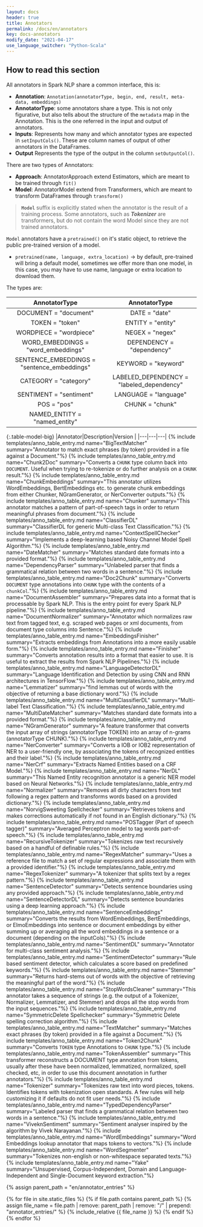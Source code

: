 ```yaml
---
layout: docs
header: true
title: Annotators
permalink: /docs/en/annotators
key: docs-annotators
modify_date: "2021-04-17"
use_language_switcher: "Python-Scala"
---
```


<div class="h3-box" markdown="1">

## How to read this section

All annotators in Spark NLP share a common interface, this is:

- **Annotation**: `Annotation(annotatorType, begin, end, result, meta-data,
embeddings)`
- **AnnotatorType**: some annotators share a type. This is not only
figurative, but also tells about the structure of the `metadata` map in
the Annotation. This is the one referred in the input and output of
annotators.
- **Inputs**: Represents how many and which annotator types are expected
in `setInputCols()`. These are column names of output of other annotators
in the DataFrames.
- **Output** Represents the type of the output in the column
`setOutputCol()`.

There are two types of Annotators:

- **Approach**: AnnotatorApproach extend Estimators, which are meant to be trained through `fit()`
- **Model**: AnnotatorModel extend from Transformers, which are meant to transform DataFrames through `transform()`

> **`Model`** suffix is explicitly stated when the annotator is the result of a training process. Some annotators, such as ***Tokenizer*** are transformers, but do not contain the word Model since they are not trained annotators.

`Model` annotators have a `pretrained()` on it's static object, to retrieve the public pre-trained version of a model.

- `pretrained(name, language, extra_location)` -> by default, pre-trained will bring a default model, sometimes we offer more than one model, in this case, you may have to use name, language or extra location to download them.

The types are:

|AnnotatorType|AnnotatorType|
|:---:|:---:|
|DOCUMENT = "document"|DATE = "date"|
|TOKEN = "token"|ENTITY = "entity"|
|WORDPIECE = "wordpiece"|NEGEX = "negex"|
|WORD_EMBEDDINGS = "word_embeddings"|DEPENDENCY = "dependency"|
|SENTENCE_EMBEDDINGS = "sentence_embeddings"|KEYWORD = "keyword"|
|CATEGORY = "category"|LABELED_DEPENDENCY = "labeled_dependency"|
|SENTIMENT = "sentiment"|LANGUAGE = "language"|
|POS = "pos"|CHUNK = "chunk"|
|NAMED_ENTITY = "named_entity"||

{:.table-model-big}
|Annotator|Description|Version |
|---|---|---|
{% include templates/anno_table_entry.md  name="BigTextMatcher" summary="Annotator to match exact phrases (by token) provided in a file against a Document."%}
{% include templates/anno_table_entry.md  name="Chunk2Doc" summary="Converts a `CHUNK` type column back into `DOCUMENT`. Useful when trying to re-tokenize or do further analysis on a `CHUNK` result."%}
{% include templates/anno_table_entry.md  name="ChunkEmbeddings" summary="This annotator utilizes WordEmbeddings, BertEmbeddings etc. to generate chunk embeddings from either Chunker, NGramGenerator, or NerConverter outputs."%}
{% include templates/anno_table_entry.md  name="Chunker" summary="This annotator matches a pattern of part-of-speech tags in order to return meaningful phrases from document."%}
{% include templates/anno_table_entry.md  name="ClassifierDL" summary="ClassifierDL for generic Multi-class Text Classification."%}
{% include templates/anno_table_entry.md  name="ContextSpellChecker" summary="Implements a deep-learning based Noisy Channel Model Spell Algorithm."%}
{% include templates/anno_table_entry.md  name="DateMatcher" summary="Matches standard date formats into a provided format."%}
{% include templates/anno_table_entry.md  name="DependencyParser" summary="Unlabeled parser that finds a grammatical relation between two words in a sentence."%}
{% include templates/anno_table_entry.md  name="Doc2Chunk" summary="Converts `DOCUMENT` type annotations into `CHUNK` type with the contents of a `chunkCol`."%}
{% include templates/anno_table_entry.md  name="DocumentAssembler" summary="Prepares data into a format that is processable by Spark NLP. This is the entry point for every Spark NLP pipeline."%}
{% include templates/anno_table_entry.md  name="DocumentNormalizer" summary="Annotator which normalizes raw text from tagged text, e.g. scraped web pages or xml documents, from document type columns into Sentence."%}
{% include templates/anno_table_entry.md  name="EmbeddingsFinisher" summary="Extracts embeddings from Annotations into a more easily usable form."%}
{% include templates/anno_table_entry.md  name="Finisher" summary="Converts annotation results into a format that easier to use. It is useful to extract the results from Spark NLP Pipelines."%}
{% include templates/anno_table_entry.md  name="LanguageDetectorDL" summary="Language Identification and Detection by using CNN and RNN architectures in TensorFlow."%}
{% include templates/anno_table_entry.md  name="Lemmatizer" summary="find lemmas out of words with the objective of returning a base dictionary word."%}
{% include templates/anno_table_entry.md  name="MultiClassifierDL" summary="Multi-label Text Classification."%}
{% include templates/anno_table_entry.md  name="MultiDateMatcher" summary="Matches standard date formats into a provided format."%}
{% include templates/anno_table_entry.md  name="NGramGenerator" summary="A feature transformer that converts the input array of strings (annotatorType TOKEN) into an array of n-grams (annotatorType CHUNK)."%}
{% include templates/anno_table_entry.md  name="NerConverter" summary="Converts a IOB or IOB2 representation of NER to a user-friendly one, by associating the tokens of recognized entities and their label."%}
{% include templates/anno_table_entry.md  name="NerCrf" summary="Extracts Named Entities based on a CRF Model."%}
{% include templates/anno_table_entry.md  name="NerDL" summary="This Named Entity recognition annotator is a generic NER model based on Neural Networks."%}
{% include templates/anno_table_entry.md  name="Normalizer" summary="Removes all dirty characters from text following a regex pattern and transforms words based on a provided dictionary."%}
{% include templates/anno_table_entry.md  name="NorvigSweeting Spellchecker" summary="Retrieves tokens and makes corrections automatically if not found in an English dictionary."%}
{% include templates/anno_table_entry.md  name="POSTagger (Part of speech tagger)" summary="Averaged Perceptron model to tag words part-of-speech."%}
{% include templates/anno_table_entry.md  name="RecursiveTokenizer" summary="Tokenizes raw text recursively based on a handful of definable rules."%}
{% include templates/anno_table_entry.md  name="RegexMatcher" summary="Uses a reference file to match a set of regular expressions and associate them with a provided identifier."%}
{% include templates/anno_table_entry.md  name="RegexTokenizer" summary="A tokenizer that splits text by a regex pattern."%}
{% include templates/anno_table_entry.md  name="SentenceDetector" summary="Detects sentence boundaries using any provided approach."%}
{% include templates/anno_table_entry.md  name="SentenceDetectorDL" summary="Detects sentence boundaries using a deep learning approach."%}
{% include templates/anno_table_entry.md  name="SentenceEmbeddings" summary="Converts the results from WordEmbeddings, BertEmbeddings, or ElmoEmbeddings into sentence or document embeddings by either summing up or averaging all the word embeddings in a sentence or a document (depending on the inputCols)."%}
{% include templates/anno_table_entry.md  name="SentimentDL" summary="Annotator for multi-class sentiment analysis."%}
{% include templates/anno_table_entry.md  name="SentimentDetector" summary="Rule based sentiment detector, which calculates a score based on predefined keywords."%}
{% include templates/anno_table_entry.md  name="Stemmer" summary="Returns hard-stems out of words with the objective of retrieving the meaningful part of the word."%}
{% include templates/anno_table_entry.md  name="StopWordsCleaner" summary="This annotator takes a sequence of strings (e.g. the output of a Tokenizer, Normalizer, Lemmatizer, and Stemmer) and drops all the stop words from the input sequences."%}
{% include templates/anno_table_entry.md  name="SymmetricDelete Spellchecker" summary="Symmetric Delete spelling correction algorithm."%}
{% include templates/anno_table_entry.md  name="TextMatcher" summary="Matches exact phrases (by token) provided in a file against a Document."%}
{% include templates/anno_table_entry.md  name="Token2Chunk" summary="Converts `TOKEN` type Annotations to `CHUNK` type."%}
{% include templates/anno_table_entry.md  name="TokenAssembler" summary="This transformer reconstructs a DOCUMENT type annotation from tokens, usually after these have been normalized, lemmatized, normalized, spell checked, etc, in order to use this document annotation in further annotators."%}
{% include templates/anno_table_entry.md  name="Tokenizer" summary="Tokenizes raw text into word pieces, tokens. Identifies tokens with tokenization open standards. A few rules will help customizing it if defaults do not fit user needs."%}
{% include templates/anno_table_entry.md  name="TypedDependencyParser" summary="Labeled parser that finds a grammatical relation between two words in a sentence."%}
{% include templates/anno_table_entry.md  name="ViveknSentiment" summary="Sentiment analyser inspired by the algorithm by Vivek Narayanan."%}
{% include templates/anno_table_entry.md  name="WordEmbeddings" summary="Word Embeddings lookup annotator that maps tokens to vectors."%}
{% include templates/anno_table_entry.md  name="WordSegmenter" summary="Tokenizes non-english or non-whitespace separated texts."%}
{% include templates/anno_table_entry.md  name="Yake" summary="Unsupervised, Corpus-Independent, Domain and Language-Independent and Single-Document keyword extraction."%}

</div>


<script> {% include scripts/approachModelSwitcher.js %} </script>

{% assign parent_path = "en/annotator_entries" %}

{% for file in site.static_files %}
    {% if file.path contains parent_path %}
        {% assign file_name = file.path | remove:  parent_path | remove:  "/" | prepend: "annotator_entries/" %}
        {% include_relative {{ file_name }} %}
    {% endif %}
{% endfor %}

